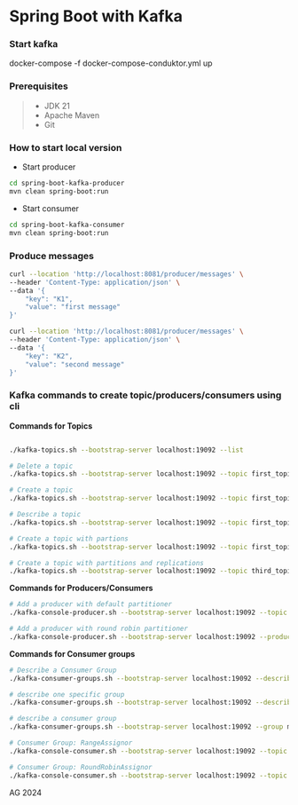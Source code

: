 # Spring Boot with Kafka

### Start kafka
docker-compose -f docker-compose-conduktor.yml up

### Prerequisites
> * JDK 21
> * Apache Maven
> * Git

### How to start local version
- Start producer
```bash
cd spring-boot-kafka-producer
mvn clean spring-boot:run
```
- Start consumer
```bash
cd spring-boot-kafka-consumer
mvn clean spring-boot:run
```

### Produce messages
```bash
curl --location 'http://localhost:8081/producer/messages' \
--header 'Content-Type: application/json' \
--data '{
    "key": "K1",
    "value": "first message"
}'
```

```bash
curl --location 'http://localhost:8081/producer/messages' \
--header 'Content-Type: application/json' \
--data '{
    "key": "K2",
    "value": "second message"
}'
```

### Kafka commands to create topic/producers/consumers using cli

**Commands for Topics**
```bash

./kafka-topics.sh --bootstrap-server localhost:19092 --list

# Delete a topic
./kafka-topics.sh --bootstrap-server localhost:19092 --topic first_topic --delete

# Create a topic
./kafka-topics.sh --bootstrap-server localhost:19092 --topic first_topic –create

# Describe a topic
./kafka-topics.sh --bootstrap-server localhost:19092 --topic first_topic –describe

# Create a topic with partions
./kafka-topics.sh --bootstrap-server localhost:19092 --topic first_topic --create --partitions 3

# Create a topic with partitions and replications
./kafka-topics.sh --bootstrap-server localhost:19092 --topic third_topic --create --partitions 3 --replication-factor 1
```

**Commands for Producers/Consumers**
```bash
# Add a producer with default partitioner 
./kafka-console-producer.sh --bootstrap-server localhost:19092 --topic first_topic --property parse.key=true --property key.separator=:

# Add a producer with round robin partitioner 
./kafka-console-producer.sh --bootstrap-server localhost:19092 --producer-property partitioner.class=org.apache.kafka.clients.producer.RoundRobinPartitioner --topic second_topic 
```

**Commands for Consumer groups**
```bash
# Describe a Consumer Group
./kafka-consumer-groups.sh --bootstrap-server localhost:19092 --describe --all-groups –state

# describe one specific group
./kafka-consumer-groups.sh --bootstrap-server localhost:19092 --describe --group my-second-application

# describe a consumer group
./kafka-consumer-groups.sh --bootstrap-server localhost:19092 --group my-first-application -delete

# Consumer Group: RangeAssignor
./kafka-console-consumer.sh --bootstrap-server localhost:19092 --topic second_topic --group my-first-application --formatter kafka.tools.DefaultMessageFormatter --property print.timestamp=true --property print.key=true --property print.value=true --property print.partition=true --from-beginning

# Consumer Group: RoundRobinAssignor
./kafka-console-consumer.sh --bootstrap-server localhost:19092 --topic second_topic --group my-first-application --formatter kafka.tools.DefaultMessageFormatter --property print.timestamp=true --property print.key=true --property print.value=true --property print.partition=true --consumer-property partition.assignment.strategy=org.apache.kafka.clients.consumer.RoundRobinAssignor --from-beginning
```

>
AG 2024